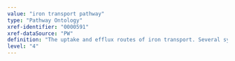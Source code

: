 ```yaml
---
value: "iron transport pathway"
type: "Pathway Ontology"
xref-identifier: "0000591"
xref-dataSource: "PW"
definition: "The uptake and efflux routes of iron transport. Several systems mediate uptake of recycled and dietary iron. One system is involved in the efflux."
level: "4"
---
```

